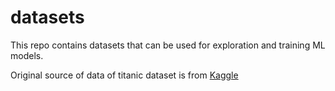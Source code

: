 # datasets
This repo contains datasets that can be used for exploration and training ML models.

Original source of data of titanic dataset is from [Kaggle](https://www.kaggle.com/competitions/titanic/data)
